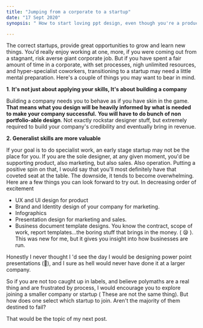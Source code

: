 ```yaml
---
title: "Jumping from a corporate to a startup"
date: "17 Sept 2020"
synopsis: " How to start loving ppt design, even though you're a product designer"

---
```


The correct startups, provide great opportunities to grow and learn new things. You'd really enjoy working at one, more, if you were coming out from a stagnant, risk averse giant corporate job. But if you have spent a fair amount of time in a corporate, with set processes, nigh unlimited resources, and hyper-specialist coworkers, transitioning to a startup may need a little mental preparation. Here's a couple of things you may want to bear in mind.

**1**. **It's not just about applying your skills, It's about building a company**

Building a company needs you to behave as if you have skin in the game. **That means what you design will be heavily informed by what is needed to make your company successful.** **You will have to do bunch of non portfolio-able design**. Not exactly rockstar designer stuff, but extremely required to build your company's credibility and eventually bring in revenue. 

**2.  Generalist skills are more valuable**

If your goal is to do specialist work, an early stage startup may not be the place for you. If you are the sole designer, at any given moment, you'd be supporting product, also marketing, but also sales. Also operation. Putting a positive spin on that, I would say that you'll most definitely have that coveted seat at the table. The downside, it tends to become overwhelming. 
Here are a few things you can look forward to try out.
In decreasing order of excitement

- UX and UI design for product
- Brand and Identity design of your company for marketing.
- Infographics
- Presentation design for marketing and sales.
- Business document template designs. You know the contract, scope of work, report templates...the boring stuff that brings in the money. ( 😪 ). This was new for me, but it gives you insight into how businesses are run.

Honestly I never thought I 'd see the day I would be designing power point presentations (🤮), and I sure as hell would never have done it at a larger company. 

So if you are not too caught up in labels, and believe polymaths are a real thing and are frustrated by process, I would encourage you to explore joining a smaller company or startup ( These are not the same thing). But how does one select which startup to join. Aren't the majority of them destined to fail? 

That would be the topic of my next post.

